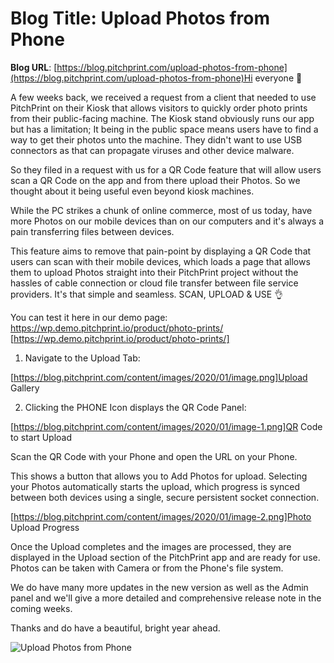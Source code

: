 # **Blog Title**: Upload Photos from Phone

**Blog URL**: [https://blog.pitchprint.com/upload-photos-from-phone](https://blog.pitchprint.com/upload-photos-from-phone)Hi everyone 👋

A few weeks back, we received a request from a client that needed to use PitchPrint on their Kiosk that allows visitors to quickly order
photo prints from their public-facing machine. The Kiosk stand obviously runs our app but has a limitation; It being in the public space
means users have to find a way to get their photos unto the machine. They didn't want to use USB connectors as that can propagate viruses
and other device malware.

So they filed in a request with us for a QR Code feature that will allow users scan a QR Code on the app and from there upload their Photos.
So we thought about it being useful even beyond kiosk machines.

While the PC strikes a chunk of online commerce, most of us today, have more Photos on our mobile devices than on our computers and it's
always a pain transferring files between devices.

This feature aims to remove that pain-point by displaying a QR Code that users can scan with their mobile devices, which loads a page that
allows them to upload Photos straight into their PitchPrint project without the hassles of cable connection or cloud file transfer between
file service providers. It's that simple and seamless. SCAN, UPLOAD & USE 👌

You can test it here in our demo page: https://wp.demo.pitchprint.io/product/photo-prints/
[https://wp.demo.pitchprint.io/product/photo-prints/]

 1. Navigate to the Upload Tab:

[https://blog.pitchprint.com/content/images/2020/01/image.png]Upload Gallery

2. Clicking the PHONE Icon displays the QR Code Panel:


[https://blog.pitchprint.com/content/images/2020/01/image-1.png]QR Code to start Upload

Scan the QR Code with your Phone and open the URL on your Phone.

This shows a button that allows you to Add Photos for upload. Selecting your Photos automatically starts the upload, which progress is
synced between both devices using a single, secure persistent socket connection.

[https://blog.pitchprint.com/content/images/2020/01/image-2.png]Photo Upload Progress

Once the Upload completes and the images are processed, they are displayed in the Upload section of the PitchPrint app and are ready for
use. Photos can be taken with Camera or from the Phone's file system.

We do have many more updates in the new version as well as the Admin panel and we'll give a more detailed and comprehensive release note in
the coming weeks.

Thanks and do have a beautiful, bright year ahead.


![Upload Photos from Phone](https://blog.pitchprint.com/content/images/2020/01/matyas-prochy-Jf-ezcuKAaA-unsplash.jpg)

